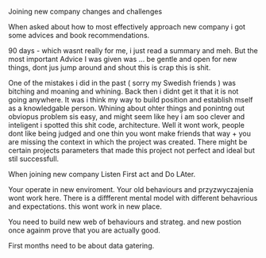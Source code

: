Joining new company changes and challenges

When asked about how to most effectively approach new company i got some advices and book recommendations.

90 days - which wasnt really for me, i just read a summary and meh. But the most important Advice I was given was ... be gentle and open for new things, dont jus jump around and shout this is crap this is shit.

One of the mistakes i did in the past ( sorry my Swedish friends ) was bitching and moaning and whining. Back then i didnt get it that it is not going anywhere. It was i think my way to build position and establish mself as a knowledgable person. Whining about ohter things and ponintng out obviopus problem sis easy, and might seem like hey i am soo clever and inteligent i spotted this shit code, architecture. Well it wont work, people dont like being judged and one thin you wont make friends that way + you are missing the context in which the project was created. There might be certain projects parameters that made this project not perfect and ideal but stil successfull.

When joining new company Listen First act and Do LAter.

Your operate in new enviroment. Your old behaviours and przyzwyczajenia wont work here. There is a diffferent mental model with different behavrious and expectations. this wont work in new place.

You need to build new web of behaviours and strateg. and new postion once againm prove that you are actually good.

First months need to be about data gatering.

